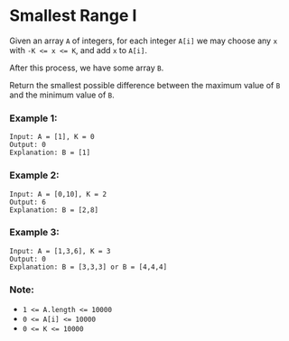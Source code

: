 # Smallest Range I

Given an array `A` of integers, for each integer `A[i]` we may choose any `x` with `-K <= x <= K`, and add `x` to `A[i]`.

After this process, we have some array `B`.

Return the smallest possible difference between the maximum value of `B` and the minimum value of `B`.

 

### Example 1:
```
Input: A = [1], K = 0
Output: 0
Explanation: B = [1]
```
### Example 2:
```
Input: A = [0,10], K = 2
Output: 6
Explanation: B = [2,8]
```
### Example 3:
```
Input: A = [1,3,6], K = 3
Output: 0
Explanation: B = [3,3,3] or B = [4,4,4]
```
### Note:

* `1 <= A.length <= 10000`
* `0 <= A[i] <= 10000`
* `0 <= K <= 10000`